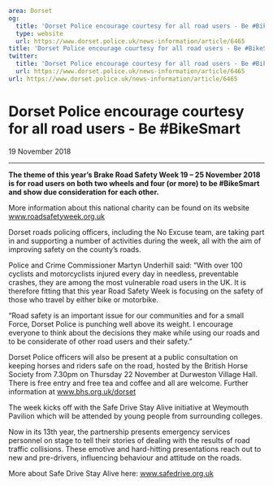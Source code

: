```yaml
area: Dorset
og:
  title: 'Dorset Police encourage courtesy for all road users - Be #BikeSmart'
  type: website
  url: https://www.dorset.police.uk/news-information/article/6465
title: 'Dorset Police encourage courtesy for all road users - Be #BikeSmart |'
twitter:
  title: 'Dorset Police encourage courtesy for all road users - Be #BikeSmart'
  url: https://www.dorset.police.uk/news-information/article/6465
url: https://www.dorset.police.uk/news-information/article/6465
```

# Dorset Police encourage courtesy for all road users - Be #BikeSmart

19 November 2018

* * *

**The theme of this year’s Brake Road Safety Week 19 – 25 November 2018 is for road users on both two wheels and four (or more) to be #BikeSmart and show due consideration for each other.**

More information about this national charity can be found on its website www.roadsafetyweek.org.uk

Dorset roads policing officers, including the No Excuse team, are taking part in and supporting a number of activities during the week, all with the aim of improving safety on the county’s roads.

Police and Crime Commissioner Martyn Underhill said: “With over 100 cyclists and motorcyclists injured every day in needless, preventable crashes, they are among the most vulnerable road users in the UK. It is therefore fitting that this year Road Safety Week is focusing on the safety of those who travel by either bike or motorbike.

“Road safety is an important issue for our communities and for a small Force, Dorset Police is punching well above its weight. I encourage everyone to think about the decisions they make while using our roads and to be considerate of other road users and their safety.”

Dorset Police officers will also be present at a public consultation on keeping horses and riders safe on the road, hosted by the British Horse Society from 7.30pm on Thursday 22 November at Durweston Village Hall. There is free entry and free tea and coffee and all are welcome. Further information at www.bhs.org.uk/dorset

The week kicks off with the Safe Drive Stay Alive initiative at Weymouth Pavilion which will be attended by young people from surrounding colleges.

Now in its 13th year, the partnership presents emergency services personnel on stage to tell their stories of dealing with the results of road traffic collisions. These emotive and hard-hitting presentations reach out to new and pre-drivers, influencing behaviour and attitude on the roads.

More about Safe Drive Stay Alive here: www.safedrive.org.uk

